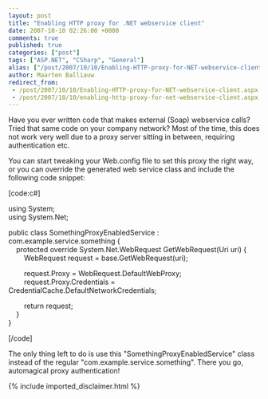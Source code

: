 ```yaml
---
layout: post
title: "Enabling HTTP proxy for .NET webservice client"
date: 2007-10-10 02:26:00 +0000
comments: true
published: true
categories: ["post"]
tags: ["ASP.NET", "CSharp", "General"]
alias: ["/post/2007/10/10/Enabling-HTTP-proxy-for-NET-webservice-client.aspx", "/post/2007/10/10/enabling-http-proxy-for-net-webservice-client.aspx"]
author: Maarten Balliauw
redirect_from:
 - /post/2007/10/10/Enabling-HTTP-proxy-for-NET-webservice-client.aspx.html
 - /post/2007/10/10/enabling-http-proxy-for-net-webservice-client.aspx.html
---
```

<p>
Have you ever written code that makes external (Soap) webservice calls? Tried that same code on your company network? Most of the time, this does not work very well due to a proxy server sitting in between, requiring authentication etc. 
</p>
<p>
You can start tweaking your Web.config file to set this proxy the right way, or you can override the generated web service class and include the following code snippet: 
</p>
<p>
[code:c#] 
</p>
<p>
using System; <br />
using System.Net; 
</p>
<p>
public class SomethingProxyEnabledService : com.example.service.something { <br />
&nbsp;&nbsp;&nbsp; protected override System.Net.WebRequest GetWebRequest(Uri uri) { <br />
&nbsp;&nbsp;&nbsp;&nbsp;&nbsp;&nbsp;&nbsp; WebRequest request = base.GetWebRequest(uri); 
</p>
<p>
&nbsp;&nbsp;&nbsp;&nbsp;&nbsp;&nbsp;&nbsp; request.Proxy = WebRequest.DefaultWebProxy; <br />
&nbsp;&nbsp;&nbsp;&nbsp;&nbsp;&nbsp;&nbsp; request.Proxy.Credentials = CredentialCache.DefaultNetworkCredentials; 
</p>
<p>
&nbsp;&nbsp;&nbsp;&nbsp;&nbsp;&nbsp;&nbsp; return request; <br />
&nbsp;&nbsp;&nbsp; } <br />
} 
</p>
<p>
[/code] 
</p>
<p>
The only thing left to do is use this &quot;SomethingProxyEnabledService&quot; class instead of the regular &quot;com.example.service.something&quot;. There you go, automagical proxy authentication! 
</p>

{% include imported_disclaimer.html %}
